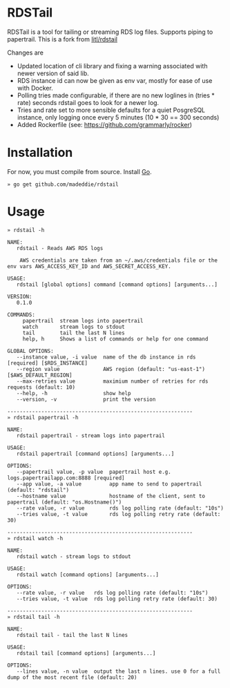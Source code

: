 RDSTail
=======

RDSTail is a tool for tailing or streaming RDS log files.  Supports piping to papertrail.
This is a fork from [litl/rdstail](https://github.com/litl/rdstail)

Changes are 
* Updated location of cli library and fixing a warning associated with newer version of said lib.
* RDS instance id can now be given as env var, mostly for ease of use with Docker.
* Polling tries made configurable, if there are no new loglines in (tries * rate) seconds rdstail goes to look for a newer log.
* Tries and rate set to more sensible defaults for a quiet PosgreSQL instance, only logging once every 5 minutes (10 * 30 == 300 seconds)
* Added Rockerfile (see: https://github.com/grammarly/rocker)

Installation
============

For now, you must compile from source.  Install [Go](https://golang.org).

    » go get github.com/madeddie/rdstail


Usage
=====

```
» rdstail -h

NAME:
   rdstail - Reads AWS RDS logs

    AWS credentials are taken from an ~/.aws/credentials file or the env vars AWS_ACCESS_KEY_ID and AWS_SECRET_ACCESS_KEY.

USAGE:
   rdstail [global options] command [command options] [arguments...]

VERSION:
   0.1.0

COMMANDS:
     papertrail  stream logs into papertrail
     watch       stream logs to stdout
     tail        tail the last N lines
     help, h     Shows a list of commands or help for one command

GLOBAL OPTIONS:
   --instance value, -i value  name of the db instance in rds [required] [$RDS_INSTANCE]
   --region value              AWS region (default: "us-east-1") [$AWS_DEFAULT_REGION]
   --max-retries value         maximium number of retries for rds requests (default: 10)
   --help, -h                  show help
   --version, -v               print the version
   
------------------------------------------------------------
» rdstail papertrail -h

NAME:
   rdstail papertrail - stream logs into papertrail

USAGE:
   rdstail papertrail [command options] [arguments...]

OPTIONS:
   --papertrail value, -p value  papertrail host e.g. logs.papertrailapp.com:8888 [required]
   --app value, -a value         app name to send to papertrail (default: "rdstail")
   --hostname value              hostname of the client, sent to papertrail (default: "os.Hostname()")
   --rate value, -r value        rds log polling rate (default: "10s")
   --tries value, -t value       rds log polling retry rate (default: 30)
   
------------------------------------------------------------
» rdstail watch -h

NAME:
   rdstail watch - stream logs to stdout

USAGE:
   rdstail watch [command options] [arguments...]

OPTIONS:
   --rate value, -r value   rds log polling rate (default: "10s")
   --tries value, -t value  rds log polling retry rate (default: 30)
   
------------------------------------------------------------
» rdstail tail -h

NAME:
   rdstail tail - tail the last N lines

USAGE:
   rdstail tail [command options] [arguments...]

OPTIONS:
   --lines value, -n value  output the last n lines. use 0 for a full dump of the most recent file (default: 20)

```

